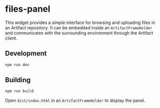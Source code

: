 # files-panel

This widget provides a simple interface for browsing and uploading files in an Artifact repository. It can be embedded inside an `ArtifactFrameHolder` and communicates with the surrounding environment through the Artifact client.

## Development

```bash
npm run dev
```

## Building

```bash
npm run build
```

Open `dist/index.html` in an `ArtifactFrameHolder` to display the panel.
